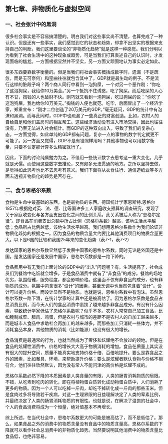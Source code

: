 ## 第七章、非物质化与虚拟空间

### 一、社会张计中的黑洞

很多社会事实是不容易搞清楚的。明白我们对这些事实尚不清楚，也算完成了一种认识。但是还有一些事实，我们感觉到它的状态和趋势，却拿不出坚实的根据来支持自己的判断。我们这里要谈论的“非物质化趋势”就是这样一种感觉。我们分明以为看到了社会生活中的这种现象或趋势，可是当我们打算表述自己的认识时，才发现面临的尴尬。一方面根据显然并不坚实，另一方面又顽固地认为事实必定如此。

很多东西要靠数字衡量的。但是当我们将社会事实概括成数字时，遗漏（不是疏忽，而是无可奈何）和歪曲往往就包含其中了。GDP就是最生动的例子。不是流行这样的脏段子吗？两个商人同行中看到一泡狗屎，一个对另一个恶作剧：“你吃了这泡狗屎，我给你10万美金。”另一个抵抗不住诱惑，吃了狗屎。而后吃屎的人心有不甘，掏钱的人也破财不快。刚巧就又看到一泡狗屎，吃过狗屎的说：“你吃了这泡狗屎，我也给你10万美元。”掏钱的人便也就范。吃毕，后面冒出了一个经济学家，郑重宣布：“刚才二位创造了20万美元的GDP。”毫无疑问，GDP的统计中有泡沫和黑洞。而与此同时，GDP中也疏漏了一些真正的财富创造。比如，农村人的自给自足和他们盖房时的相互帮工。这些经济活动没有进入市场交换，因此也往往没有，乃至无法进入社会统计。而GDP的这种双向出入，导致了我们的复杂心态。一方面觉得，如此单纯的GDP都有问题，复杂一点的事物的数字判定就更不可能了。另一方面又觉得，GDP不是有错照样用吗？其他事物也可以用数字衡量，只要不认定那计算多么精密就行了。

因此，下面的讨论纯属勉力为之。不借用一些统计数字去思考这一重大变化，几乎就是犬儒。而使用这些数字去推论，又有颇多无法贯通的地方。之所以坚持去做，是觉得如此思考也比不去思考有意义。我们下面将从衣食住行、通信造纸业等多方面去透视非物质化的趋势是否存在。


### 二、食与恩格尔系数

食物是生命中最基础的东西，也是最物质的东西。德国统计学家恩斯特.恩格尔1857年根据他对英、法、德、比等国许多工人家庭收支预算的调查研究，发现了关于家庭收变化与各方面支出变化之间的比例关系。此关系被后人称为“恩格尔定律”。即食品在消费支出总额中所占比例（恩格尔系数）越高，该地生活水平越低；食品所占比例越低，该地生活水平越高。我们想用恩格尔系数作为我们论证非物质化趋势的根据之一。因为食品的物质含量大约要比其他消费项目的物质含量更大。以下是6国的比较和我国25年来的变化趋势（表7-1，表7-2）

发达国家的恩格尔系数显然低于发展中国家的恩格尔系数。同时无论是外国还是中国，是发达国家还是发展中国家，恩格尔系数都是一路下降的。

食品费用中有无我们上面讨论的GDP中的“出入”问题呢？有。生活提高了，社会成员们到餐馆中吃饭就会增多。于是食品消费中就有了“非食品”的成分。餐馆的场地优劣，氛围俗雅，服务程度，都会影响价格。这里面不仅有非食品的成分，也有非物质的成分。氛围中包含很多“设计”的因素，甚至烹调中也当然包含着“设计”。设计可以提升价格，而设计显然不是物质。也就是说，恩格尔系数中有泡沫。虽然恩格尔系数一路下滑，在统计学家的计算中还是被高估了。因为恩格尔系数是食品占总消费比例，而今天人们的食品消费中裹挟了越来越多非食品成分。有没有什么因素，导致统计学家低估了恩格尔系数呢？似乎不多。农村人常常自己加工食品，比如腌制咸菜、腊肉、鸡蛋，但是农村与城市的差距不是农村人的自加工越来越多，而是城市人食品中求助社会再加工的越来越多。而那些加工只消耗一些体力，并不消耗食品本身，其他物质的消耗（比如能源）也没有很大的增长。

食品消费是最通常的行为，也就当然成为了奢侈和炫耀绝不会放过的领地。但是在食品的炫耀性消费中，价格的增长大大高于物质消耗的增加。食品在质量上其实没有很大的提升空间，质量不能真实地支持价格十倍、百倍地提升。要么是靠食品之外的因素，比如餐具、环境，来帮助提升价格；要么是炫耀者默认食物与价格不相符合，他们往往欣然默认，因为没有常人不能问津的高价格是炫耀不成的。

恩格尔系数必然下降的本质因素是人类食量的有限，人类的肠胃消耗物质的局限。不错，从吃素到吃肉的转化，即在将植物蛋白质转化成动物蛋白质中，人们消耗了更多的物质。因为一个人可以吃掉一斤肉，却吃不掉转化成一斤肉的那些玉米。但是食肉过多将导致若干疾病，对这一生理界限的日益理解决定了人类的荤素比例，并最终决定了人类的肠胃消耗物质的有限性。也就是说，在解决了温饱的社会中，个人的食品消费将成为一个恒量，绝对值基本不再增长。

综上所述，在当代社会中，恩格尔系数更大的可能是被高估了，而不是低估了。那么，如果食品之外的消费中的物质含量没有食品中的物质含量高，恩格尔系数的下降就可以看作社会总消费中的非物质化趋势。当然要说明其他消费中的物质含量比食品低，也绝非容易。
